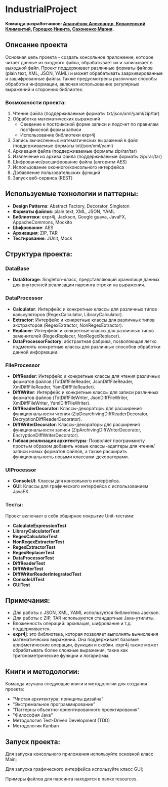 # IndustrialProject
#### **Команда разработчиков**: [Апанчёнок Александр](https://github.com/Corovinus),[ Ковалевский Климентий](https://github.com/Klimentij-Kvl), [Горошко Никита](https://github.com/NikitaHaroshka), [Сахоненко Мария](https://github.com/MariaSakhonenko).

## Описание проекта
Основная цель проекта - создать консольное приложение, которое читает данные из входного файла, обрабатывает их и записывает в выходной файл. Проект поддерживает различные форматы файлов (plain text, XML, JSON, YAML) и может обрабатывать заархивированные и зашифрованные файлы. Также предусмотрены различные способы обработки информации, включая использование регулярных выражений и сторонних библиотек.

### Возможности проекта:
1. Чтение файла (поддерживаемые форматы txt/json/xml/yaml/zip/tar)
2. Обработка математических выражений
    - Сведение к постфиксной форме записи и подсчет по правилам постфиксной формы записи
    - Использование библиотеки expr4j
3. Запись вычисленных математических выражений в файл (поддерживаемые форматы txt/json/xml/yaml)
4. Архивация файла (поддерживаемые форматы zip/rar/tar)
5. Извлечение из архива файла (поддерживаемые форматы zip/rar/tar)
6. Шифрование/расшифрование файла (алгоритм AES)
7. Использование оконного/консольного интерфейса
8. Добавление пользовательских функций
9. Запуск веб-сервиса (REST)

## Используемые технологии и паттерны:
- **Design Patterns**: Abstract Factory, Decorator, Singleton
- **Форматы файлов**: plain text, XML, JSON, YAML
- **Библиотеки**: expr4j, Jackson, Google guava, JavaFX, AppacheCommons, Mockito
- **Шифрование**: AES
- **Архивация**: ZIP, TAR
- **Тестирование**: JUnit, Mock

## Структура проекта:
### DataBase
- **DataStorage**: Singleton-класс, представляющий хранилище данных для внутренней реализации парсинга строки на выражения.

### DataProcessor
- **Calculator**: Интерфейс и конкретные классы для различных типов калькуляторов (RegexCalculator, LibraryCalculator).
- **Extractor**: Интерфейс и конкретные классы для различных типов экстракторов (RegexExtractor, NonRegexExtractor).
- **Replacer**: Интерфейс и конкретные классы для различных типов заменителей (RegexReplacer, NonRegexReplacer).
- **DataProcessorFactory**: абстрактная фабрика, позволяющая легко подменять конкретные классы для различных способов обработки данной информации.

### FileProcessor
- **DiffReader**: Интерфейс и конкретные классы для чтения различных форматов файлов (TxtDiffFileReader, JsonDiffFileReader, XmlDiffFileReader, YamlDiffFileReader).
- **DiffWriter**: Интерфейс и конкретные классы для записи различных форматов файлов (TxtDiffFileWriter, JsonDiffFileWriter, XmlDiffFileWriter, YamlDiffFileWriter).
- **DiffReaderDecorator**: Классы-декораторы для расширения функциональности чтения (ZipDearchivingDiffReaderDecorator, DecryptionDiffReaderDecorator).
- **DiffWriterDecorator**: Классы-декораторы для расширения функциональности записи (ZipArchivingDiffWriterDecorator, EncryptionDiffWriterDecorator).
- **Гибкая реализация архитектуры**: Позволяет программисту простым образом добавить новые классы-адаптеры для чтения/записи новых форматов файлов, а также расширить функциональность новыми классами-декораторами.

### UIProcessor
- **ConsoleUI**: Классы для консольного интерфейса.
- **GUI**: Классы для графического интерфейса с использованием JavaFX.

### Тесты:
Проект включает в себя обширное покрытие Unit-тестами:
- **CalculateExpressionTest**
- **LibraryCalculatorTest**
- **RegexCalculatorTest**
- **NonRegexExtractorTest**
- **RegexExtractorTest**
- **RegexReplacerTest**
- **DataProcessorTest**
- **DiffReaderTest**
- **DiffWriterTest**
- **DiffWriterReaderIntegratedTest**
- **ConsoleUITest**
- **GUITest**

## Примечания:
- Для работы с JSON, XML, YAML используется библиотека Jackson.
- Для работы с ZIP, TAR используются стандартные Java-утилиты.
- Вложенность операций: архивация, шифрование и т.д. поддерживается.
- **expr4j**: это библиотека, которая позволяет выполнять вычисления математических выражений. Она поддерживает базовые арифметические операции, функции и скобки. expr4j также может обрабатывать более сложные выражения, такие как тригонометрические функции и логарифмы.

## Книги и методологии:
Команда изучала следующие книги и методологии для создания проекта:
- "Чистая архитектура: принципы дизайна"
- "Экстремальное программирование"
- "Паттерны объектно-ориентированного проектирования"
- "Философия Java"
- Методология Test-Driven Development (TDD)
- Методология Kanban

## Запуск проекта:
Для запуска консольного приложения используйте основной класс Main;

Для запуска графического интерфейса используйте класс GUI;

Примеры файлов для парсинга находятся в папке resources.

